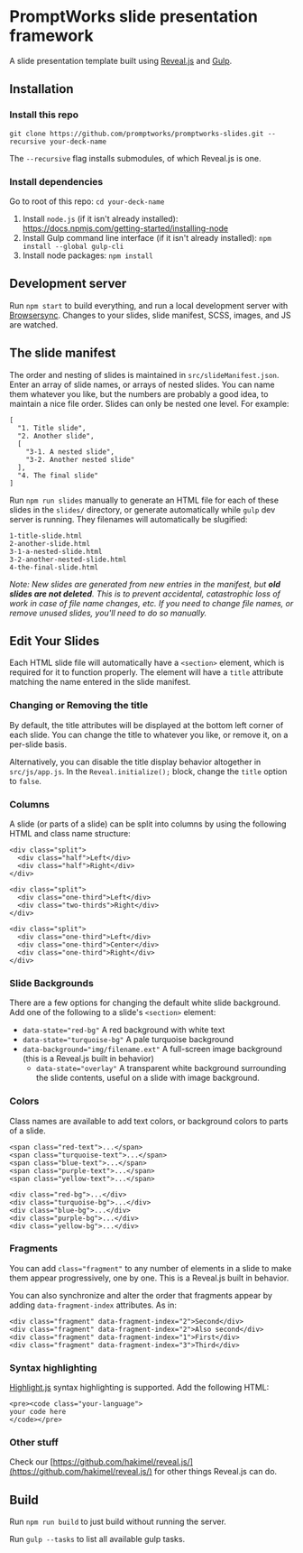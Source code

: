 # PromptWorks slide presentation framework

A slide presentation template built using [Reveal.js](https://github.com/hakimel/reveal.js) and [Gulp](http://gulpjs.com/).

## Installation

### Install this repo

`git clone https://github.com/promptworks/promptworks-slides.git --recursive your-deck-name`

The `--recursive` flag installs submodules, of which Reveal.js is one.

### Install dependencies

Go to root of this repo: `cd your-deck-name`

1. Install `node.js` (if it isn't already installed): <https://docs.npmjs.com/getting-started/installing-node>
2. Install Gulp command line interface (if it isn't already installed): `npm install --global gulp-cli`
3. Install node packages: `npm install`

## Development server

Run `npm start` to build everything, and run a local development server with [Browsersync](https://www.browsersync.io/). Changes to your slides, slide manifest, SCSS, images, and JS are watched.


## The slide manifest
The order and nesting of slides is maintained in `src/slideManifest.json`. Enter an array of slide names, or arrays of nested slides. You can name them whatever you like, but the numbers are probably a good idea, to maintain a nice file order. Slides can only be nested one level. For example:

```
[
  "1. Title slide",
  "2. Another slide",
  [
    "3-1. A nested slide",
    "3-2. Another nested slide"
  ],
  "4. The final slide"
]
```

Run `npm run slides` manually to generate an HTML file for each of these slides in the `slides/` directory, or generate automatically while `gulp` dev server is running. They filenames will automatically be slugified:

```
1-title-slide.html
2-another-slide.html
3-1-a-nested-slide.html
3-2-another-nested-slide.html
4-the-final-slide.html
```
_Note: New slides are generated from new entries in the manifest, but **old slides are not deleted**. This is to prevent accidental, catastrophic loss of work in case of file name changes, etc. If you need to change file names, or remove unused slides, you'll need to do so manually._


## Edit Your Slides

Each HTML slide file will automatically have a `<section>` element, which is required for it to function properly. The element will have a `title` attribute matching the name entered in the slide manifest.

### Changing or Removing the title

By default, the title attributes will be displayed at the bottom left corner of each slide. You can change the title to whatever you like, or remove it, on a per-slide basis.

Alternatively, you can disable the title display behavior altogether in `src/js/app.js`. In the `Reveal.initialize();` block, change the `title` option to `false`.

### Columns

A slide (or parts of a slide) can be split into columns by using the following HTML and class name structure:

```
<div class="split">
  <div class="half">Left</div>
  <div class="half">Right</div>
</div>

<div class="split">
  <div class="one-third">Left</div>
  <div class="two-thirds">Right</div>
</div>

<div class="split">
  <div class="one-third">Left</div>
  <div class="one-third">Center</div>
  <div class="one-third">Right</div>
</div>
```

### Slide Backgrounds

There are a few options for changing the default white slide background. Add one of the following to a slide's `<section>` element:

- `data-state="red-bg"` A red background with white text
- `data-state="turquoise-bg"` A pale turquoise background
- `data-background="img/filename.ext"` A full-screen image background (this is a Reveal.js built in behavior)
  - `data-state="overlay"` A transparent white background surrounding the slide contents, useful on a slide with image background.

### Colors

Class names are available to add text colors, or background colors to parts of a slide.

```
<span class="red-text">...</span>
<span class="turquoise-text">...</span>
<span class="blue-text">...</span>
<span class="purple-text">...</span>
<span class="yellow-text">...</span>
```

```
<div class="red-bg">...</div>
<div class="turquoise-bg">...</div>
<div class="blue-bg">...</div>
<div class="purple-bg">...</div>
<div class="yellow-bg">...</div>
```

### Fragments

You can add `class="fragment"` to any number of elements in a slide to make them appear progressively, one by one. This is a Reveal.js built in behavior.

You can also synchronize and alter the order that fragments appear by adding `data-fragment-index` attributes. As in:

```
<div class="fragment" data-fragment-index="2">Second</div>
<div class="fragment" data-fragment-index="2">Also second</div>
<div class="fragment" data-fragment-index="1">First</div>
<div class="fragment" data-fragment-index="3">Third</div>
```

### Syntax highlighting

[Highlight.js](https://highlightjs.org/) syntax highlighting is supported. Add the following HTML:

```
<pre><code class="your-language">
your code here
</code></pre>
```

### Other stuff

Check our [https://github.com/hakimel/reveal.js/](https://github.com/hakimel/reveal.js/) for other things Reveal.js can do.

## Build

Run `npm run build` to just build without running the server.

Run `gulp --tasks` to list all available gulp tasks.
